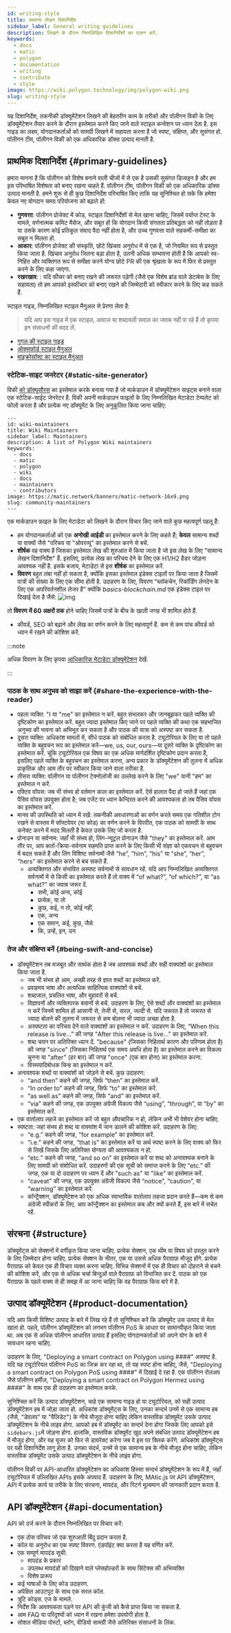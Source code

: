 ```yaml
---
id: writing-style
title: सामान्य लेखन दिशानिर्देश
sidebar_label: General writing guidelines
description: लिखने के दौरान निम्नलिखित दिशानिर्देशों का पालन करें.
keywords:
  - docs
  - matic
  - polygon
  - documentation
  - writing
  - contribute
  - style
image: https://wiki.polygon.technology/img/polygon-wiki.png
slug: writing-style
---
```


यह दिशानिर्देश, तकनीकी डॉक्यूमेंटेशन लिखने की बेहतरीन काम के तरीकों और पॉलीगन विकी के लिए डॉक्यूमेंटेशन तैयार करने के दौरान इस्तेमाल करने किए जाने वाले स्टाइल कन्वेशन पर ध्यान देता है. इस गाइड का लक्ष्य, योगदानकर्ताओं को सामग्री लिखने में सहायता करना है जो स्पष्ट, संक्षिप्त, और सुसंगत हो. पॉलीगन टीम, पॉलीगन विकी को एक अधिकारिक डॉक्स उत्पाद मानती है.

## प्राथमिक दिशानिर्देश {#primary-guidelines}

हमारा मानना है कि पॉलीगन को विशेष बनाने वाली चीजों में से एक है उसकी सुसंगत डिजाइन है और हम इस परिभाषित विशेषता को बनाए रखना चाहते हैं. पॉलीगन टीम, पॉलीगन विकी को एक अधिकारिक डॉक्स उत्पाद मानती है. हमने शुरू से ही कुछ दिशानिर्देश परिभाषित किए ताकि यह सुनिश्चित हो सके कि हमेशा केवल नए योगदान समग्र परियोजना को बढ़ाते हों:

- **गुणवत्ता**: पॉलीगन प्रोजेक्ट में कोड, स्टाइल दिशानिर्देशों से मेल खाना चाहिए, जिसमें पर्याप्त टेस्ट के मामले, वर्णनात्मक कमिट मैसेज, और सबूत हों कि योगदान किसी संगतता प्रतिबद्धता को नहीं तोड़ता है या उसके कारण कोई प्रतिकूल संवाद पैदा नहीं होता है, और उच्च गुणवत्ता वाले सहकर्मी-समीक्षा का सबूत न मिलता हो.
- **आकार**: पॉलीगन प्रोजेक्ट की संस्कृति, छोटे खिंचाव अनुरोध में से एक है, जो नियमित रूप से प्रस्तुत किया जाता है. खिंचाव अनुरोध जितना बड़ा होता है, उतनी अधिक सम्भावना होती है कि आपको स्व-निहित और व्यक्तिगत रूप से समीक्षा करने योग्य छोटे PR की एक श्रृंखला के रूप में फिर से प्रस्तुत करने के लिए कहा जाएगा.
- **रखरखाव**: : यदि फीचर को बनाए रखने की जरूरत पड़ेगी (जैसे एक विशेष ब्रांड वाले डेटाबेस के लिए सहायता) तो हम आपको इस्फीचार को बनाए रखने की जिम्मेदारी को स्वीकार करने के लिए कह सकते हैं.

स्टाइल गाइड, निम्नलिखित स्टाइल मैनुअल से प्रेरणा लेता है:

> यदि आप इस गाइड में एक स्टाइल, आवाज़ या शब्दावली सवाल का जवाब नहीं पा रहे हैं तो कृपया इन संसाधनों की मदद लें.

- [गूगल की स्टाइल गाइड](https://github.com/google/styleguide/blob/gh-pages/docguide/style.md)
- [ऑक्सफोर्ड स्टाइल मैनुअल](https://global.oup.com/academic/product/new-oxford-style-manual-9780198767251?cc=nl&lang=en&)
- [माइक्रोसॉफ्ट का स्टाइल मैनुअल](https://docs.microsoft.com/en-us/style-guide/welcome/)

### स्टेटिक-साइट जनरेटर {#static-site-generator}

विकी [को डॉक्यूसौरस](https://docusaurus.io/) का इस्तेमाल करके बनाया गया है जो मार्कडाउन में डॉक्यूमेंटेशन साइट्स बनाने वाला एक स्टेटिक-साईट जेनरेटर है. विकी अपनी मार्कडाउन फाइलों के लिए निम्नलिखित मेटाडेटा टेम्पलेट को फोलो करता है और प्रत्येक नए डॉक्यूमेंट के लिए अनुकूलित किया जाना चाहिए:

```
---
id: wiki-maintainers
title: Wiki Maintainers
sidebar_label: Maintainers
description: A list of Polygon Wiki maintainers
keywords:
  - docs
  - matic
  - polygon
  - wiki
  - docs
  - maintainers
  - contributors
image: https://matic.network/banners/matic-network-16x9.png
slug: community-maintainers
---
```

एक मार्कडाउन फ़ाइल के लिए मेटाडेटा को लिखने के दौरान विचार किए जाने वाले कुछ महत्वपूर्ण पहलू हैं:
- हम योगदानकर्ताओं को एक **अनोखी आईडी** का इस्तेमाल करने के लिए कहते हैं; **केवल** सामान्य शब्दों या वाक्यों जैसे "परिचय या "ओवरव्यू" का इस्तेमाल करने से बचें.
- **शीर्षक** वह वाक्य है जिसका इस्तेमाल लेख की शुरुआत में किया जाता है जो इस लेख के लिए "सामान्य लेखन दिशानिर्देश" हैं. इसलिए, प्रत्येक लेख का परिचय देने के लिए एक H1/H2 हैडर जोड़ना आवश्यक नहीं है. इसके बजाय, मेटाडेटा से इस **शीर्षक** का इस्तेमाल करें.
- **विवरण** बहुत लंबा नहीं हो सकता है, क्योंकि इसका इस्तेमाल इंडेक्स टाइलों पर किया जाता है जिसमें पात्रों की संख्या के लिए एक सीमा होती है. उदाहरण के लिए, विवरण "ब्लॉकचेन, रिकॉर्डिंग लेनदेन के लिए एक अपरिवर्तनशील लेजर है" क्योंकि *basics-blockchain.md* एक इंडेक्स टाइल पर दिखाई देता है जैसे: ![img](/img/contribute/index-tile.png)

तो **विवरण** **में 60 अक्षरों तक** होने चाहिए जिसमें पात्रों के बीच के खाली जगह भी शामिल होते हैं.
- कीवर्ड, SEO को बढ़ाने और लेख का वर्णन करने के लिए महत्वपूर्ण हैं. कम से कम पांच कीवर्ड को ध्यान में रखने की कोशिश करें.

:::note

अधिक विवरण के लिए कृपया [आधिकारिक मेटाडेटा डॉक्यूमेंटेशन](https://docusaurus.io/docs/next/api/plugins/@docusaurus/plugin-content-docs#markdown-front-matter) देखें.

:::

### पाठक के साथ अनुभव को साझा करें {#share-the-experience-with-the-reader}

- पहला व्यक्ति: "I या "me" का इस्तेमाल न करें. बहुत संभलकर और जानबूझकर पहले व्यक्ति की दृष्टिकोण का इस्तेमाल करें. बहुत ज्यादा इस्तेमाल किए जाने पर पहले व्यक्ति की कथा एक सहभाजित अनुभव की भावना को अभिभूत कर सकता है और पाठक की यात्रा को अस्पष्ट कर सकता है.
- दूसरा व्यक्ति: अधिकांश मामलों में, सीधे पाठक को संबोधित करता है. ट्यूटोरियल के लिए या तो पहले व्यक्ति के बहुवचन रूप का इस्तेमाल करें—we, us, our, ours—या दूसरे व्यक्ति के दृष्टिकोण का इस्तेमाल करें. चूंकि ट्यूटोरियल एक विषय का एक अधिक मार्गदर्शित दृष्टिकोण प्रदान करता है, इसलिए पहले व्यक्ति के बहुवचन का इस्तेमाल करना, अन्य प्रकार के डॉक्यूमेंटेशन की तुलना में अधिक प्राकृतिक और आम तौर पर स्वीकार किया जाने वाला तरीका है.
- तीसरा व्यक्ति: पॉलीगन या पॉलीगन टेक्नोलॉजी का उल्लेख करने के लिए "we" यानी "हम" का इस्तेमाल न करें.
- एक्टिव वॉयस: जब भी संभव हो वर्तमान काल का इस्तेमाल करें. ऐसे हालात पैदा हो जाते हैं जहां एक पैसिव वॉयस उपयुक्त होता है; जब एजेंट पर ध्यान केन्दिरत करने की आवश्यकता हो तब पैसिव वॉयस का इस्तेमाल करें.
- मानव की उपस्थिति को ध्यान में रखें: तकनीकी अवधारणाओं का वर्णन करते समय एक गतिशील टोन रखने से वास्तव में सॉफ्टवेयर (या कोड) का वर्णन करने के विपरीत, एक पाठक को सामग्री के साथ कनेक्ट करने में मदद मिलती है केवल उसके लिए जो करता है.
- प्रोनाउन या सर्वनाम: जहाँ भी संभव हो, लिंग-न्यूट्रल प्रोनाउन जैसे "they" का इस्तेमाल करें. आम तौर पर, आप कर्ता-क्रिया-सर्वनाम सहमति प्राप्त करने के लिए किसी भी संज्ञा को एकवचन से बहुवचन में बदल सकते हैं और लिंग विशिष्ट सर्वनामों जैसे “he”, “him”, “his” या “she”, “her”, “hers” का इस्तेमाल करने से बच सकते हैं.
  - अव्यक्तिगत और संभावित अस्पष्ट सर्वनामों से सावधान रहें. यदि आप निम्नलिखित अव्यक्तिगत सर्वनामों में से किसी का इस्तेमाल करते हैं तो वाक्य में “of what?”, “of which?”, या “as what?” का जवाब जरूर दें.
    - सभी, कोई अन्य, कोई
    - प्रत्येक, या तो
    - कुछ, कई, न तो, कोई नहीं,
    - एक, अन्य
    - एक समान, कई, कुछ, जैसे
    - कि, उन्हें, इन, उन

### तेज और संक्षिप्त बनें {#being-swift-and-concise}

- डॉक्यूमेंटेशन तब मजबूत और सार्थक होता है जब आवश्यक शब्दों और सही वाक्यांशों का इस्तेमाल किया जाता है.
  - जब भी संभव हो आम, अच्छी तरह से ज्ञात शब्दों का इस्तेमाल करें.
  - प्रवाहमय भाषा और अत्यधिक साहित्यिक वाक्यांशों से बचें.
  - शब्दजाल, प्रचलित भाषा, और मुहावरों से बचें.
  - विज्ञापनों और व्यक्तिपरक बयानों से बचें. उदाहरण के लिए, ऐसे शब्दों और वाक्यांशों का इस्तेमाल न करें जिनमें शामिल हों आसानी से, तेजी से, सरल, जल्दी से. यदि जरूरत है तो जरूरत से ज्यादा बोलने की तुलना में जरूरत से कम बोलना भी ज्यादा अच्छा होता है.
  - अस्पष्टता का परिचय देने वाले वाक्यांशों का इस्तेमाल न करें. उदाहरण के लिए, “When this release is live...” की जगह “After this release is live...” का इस्तेमाल करें.
  - शब्द चयन पर अतिरिक्त ध्यान दें. "because" (जिसका निहितार्थ कारण और परिणाम होता है) की जगह "since" (जिसका निहितार्थ एक समय अवधि होता है) का इस्तेमाल करने का विकल्प चुनना या "after" (हर बार) की जगह "once" (एक बार होना) का इस्तेमाल करना.
  - विस्मयादिबोधक चिन्ह का इस्तेमाल न करें.
- अनावश्यक शब्दों या वाक्यांशों को जोड़ने से बचें. कुछ उदाहरण:
  - “and then” कहने की जगह, सिर्फ “then” का इस्तेमाल करें.
  - “In order to” कहने की जगह, सिर्फ “to” का इस्तेमाल करें.
  - “as well as” कहने की जगह, सिर्फ “and” का इस्तेमाल करें.
  - “via” कहने की जगह, एक उपयुक्त अंग्रेजी विकल्प जैसे “using”, “through”, या “by” का इस्तेमाल करें.
- एक वार्तालाप लहजे का इस्तेमाल करें जो बहुत औपचारिक न हो, लेकिन अभी भी पेशेवर होना चाहिए.
- स्पष्टता: जहां संभव हो शब्द या वाक्यांश में जान डालने की कोशिश करें. उदाहरण के लिए:
  - “e.g.” कहने की जगह, “for example” का इस्तेमाल करें.
  - “i.e.” कहने की जगह, “that is” का इस्तेमाल करें या अर्थ स्पष्ट करने के लिए वाक्य को फिर से लिखें जिसके लिए अतिरिक्त योग्यता की आवश्यकता न हो.
  - “etc.” कहने की जगह, “and so on” का इस्तेमाल करें या शब्द को अनावश्यक बनाने के लिए सामग्री को संशोधित करें. उदाहरणों की एक सूची को समाप्त करने के लिए “etc.” की जगह, एक या दो उदाहरण पर ध्यान दें और "such as" या "like" का इस्तेमाल करें.
  - “caveat” की जगह, एक उपयुक्त अंग्रेजी विकल्प जैसे “notice”, “caution”, या “warning” का इस्तेमाल करें.
  - कॉन्ट्रैक्शन, डॉक्यूमेंटेशन को एक अधिक स्वाभाविक वार्तालाप लहजा प्रदान करते हैं—कम से कम अंग्रेजी स्पीकरों के लिए. आप कॉन्ट्रैक्शन का इस्तेमाल कब और क्यों करते हैं, इस बारे में सचेत रहें.

## संरचना {#structure}

डॉक्यूमेंट्स को सेक्शनों में वर्गीकृत किया जाना चाहिए. प्रत्येक सेक्शन, एक थीम या विषय को प्रस्तुत करने के लिए ज़िम्मेदार होना चाहिए. प्रत्येक सेक्शन के भीतर, एक या उससे अधिक पैराग्राफ़ मौजूद होंगे. प्रत्येक पैराग्राफ़ को केवल एक ही विचार व्यक्त करना चाहिए. विभिन्न सेक्शनों में एक ही विचार को दोहराने से बचने की कोशिश करें, और एक से अधिक चर्चा बिन्दुओं वाले पैराग्राफ़ को विभाजित कर दें. पाठक को एक पैराग्राफ़ के पहले वाक्य से ही समझ में आ जाना चाहिए कि वह पैराग्राफ़ किस बारे में है.

## उत्पाद डॉक्यूमेंटेशन {#product-documentation}

यदि आप किसी विशिष्ट उत्पाद के बारे में लिख रहे हैं तो सुनिश्चित करें कि डॉक्यूमेंट उस उत्पाद से मेल खाता हो. पहले, पॉलीगन डॉक्यूमेंटेशन को लगभग पॉलीगन PoS के आधार पर सामान्यीकृत किया जाता था. अब एक से अधिक पॉलीगन आधारित उत्पाद हैं इसलिए योगदानकर्ताओं को अपने योग के बारे में सावधान रहना चाहिए.

उदाहरण के लिए, "Deploying a smart contract on Polygon using ####" अस्पष्ट है. यदि यह ट्यूटोरियल पॉलीगन PoS का जिक्र कर रहा था, तो यह स्पष्ट होना चाहिए, जैसे, "Deploying a smart contract on Polygon PoS using ####" में दिखाई दे रहा है. एक पॉलीगन रोलअप जैसे पॉलीगन हर्मीज़, "Deploying a smart contract on Polygon Hermez using ####" के साथ एक ही उदाहरण का इस्तेमाल करके.

सुनिश्चित करें कि उत्पाद डॉक्यूमेंटेशन, चाहे एक सामान्य गाइड हो या ट्यूटोरियल, को सही उत्पाद डॉक्यूमेंटेशन हब में जोड़ा जाता हो. अधिकांश डॉक्यूमेंट्स के लिए, उनका सन्दर्भ उनमें से एक सामान्य हब (जैसे, "डेवलप" या "वैलिडेट") के नीचे मौजूदा होना चाहिए लेकिन वास्तविक डॉक्यूमेंट उसके उत्पाद डॉक्यूमेंटेशन के नीचे लाइव होगा. आपको हब में डॉक्यूमेंट का सन्दर्भ देना होगा जिसके लिए आपको इसे `sidebars.js`में जोड़ना होगा. हालांकि, वास्तविक डॉक्यूमेंट खुद अपने संबंधित उत्पाद डॉक्यूमेंटेशन हब में मौजूद होगा, और यह यूजर को फिर से डायरेक्ट करेगा जब वे इस पर क्लिक करेंगे. अधिकांश डॉक्यूमेंट्स पर यही दिशानिर्देश लागू होता है. उनका संदर्भ, उनमें से एक सामान्य हब के नीचे मौजूद होना चाहिए, लेकिन वास्तविक डॉक्यूमेंट उसके उत्पाद डॉक्यूमेंटेशन के नीचे लाइव होगा.

पॉलीगन विकी पर API-आधारित डॉक्यूमेंटेशन का अधिकांश हिस्सा सन्दर्भ डॉक्यूमेंटेशन के रूप में हैं, जहाँ ट्यूटोरियल में उल्लिखित APIs इसके अपवाद हैं. उदाहरण के लिए, MAtic.js पर API डॉक्यूमेंटेशन, API में प्रत्येक कार्य या तरीके के लिए संरचना, मापदंड, और रिटर्न मूल्यमान की जानकारी प्रदान करता है.

## API डॉक्यूमेंटेशन {#api-documentation}

API को दर्ज करने के दौरान निम्नलिखित पर विचार करें:

* एक ठोस परिचय जो एक शुरुआती बिंदु प्रदान करता है.
* कॉल या अनुरोध का एक स्पष्ट विवरण. एंडपॉइंट क्या करता है यह वर्णित करें.
* एक सम्पूर्ण मापदंड सूची:
  * मापदंड के प्रकार
  * उपलब्ध मापदंडों को दिखाने वाले प्लेसहोल्डरों के साथ सिंटेक्स की अभिव्यक्ति
  * विशेष प्रारूप
* कई भाषाओं के लिए कोड उदाहरण.
* अपेक्षित आउटपुट के साथ एक सरल कॉल.
* त्रुटि कोड्स. एज के मामले.
* निर्देश कि आवश्यकता पड़ने पर API की कुंजी को कैसे प्राप्त किया जा सकता है.
* आम FAQ या परिदृश्यों को ध्यान में रखना हमेशा उपयोगी होता है.
* सोशल मीडिया पोस्टों, ब्लॉग, वीडियो सामग्री जैसे अतिरिक्त संसाधनों के लिंक.

